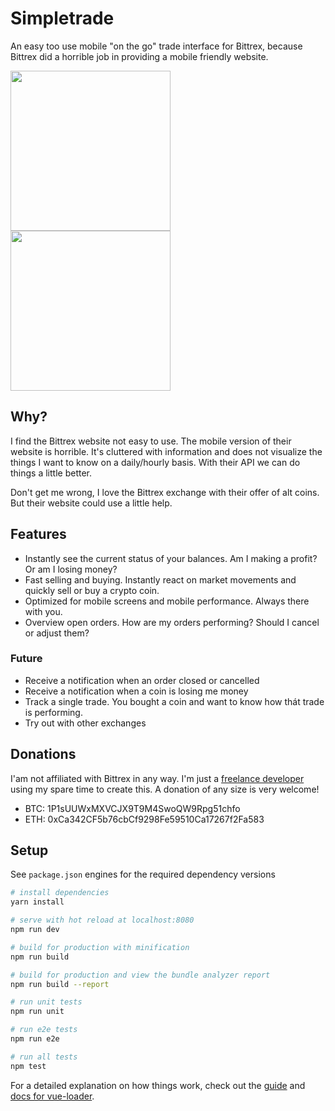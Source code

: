 # Simpletrade

An easy too use mobile "on the go" trade interface for Bittrex, because Bittrex did a horrible job in providing a mobile friendly website.

<img src="https://www.dropbox.com/s/vfejrm8ofeble0j/IMG_2868.jpg?raw=1" width="256"><img src="https://www.dropbox.com/s/vfejrm8ofeble0j/IMG_2869.jpg?raw=1" width="256">

## Why?
I find the Bittrex website not easy to use. The mobile version of their website is horrible. It's cluttered with information and does not visualize the things I want to know on a daily/hourly basis. With their API we can do things a little better.

Don't get me wrong, I love the Bittrex exchange with their offer of alt coins. But their website could use a little help.

## Features
- Instantly see the current status of your balances. Am I making a profit? Or am I losing money?
- Fast selling and buying. Instantly react on market movements and quickly sell or buy a crypto coin.
- Optimized for mobile screens and mobile performance. Always there with you.
- Overview open orders. How are my orders performing? Should I cancel or adjust them?

### Future
- Receive a notification when an order closed or cancelled
- Receive a notification when a coin is losing me money
- Track a single trade. You bought a coin and want to know how thát trade is performing.
- Try out with other exchanges

## Donations
I'am not affiliated with Bittrex in any way. I'm just a [freelance developer](https://www.linkedin.com/in/jvandenaardweg/) using my spare time to create this. A donation of any size is very welcome!

- BTC: 1P1sUUWxMXVCJX9T9M4SwoQW9Rpg51chfo
- ETH: 0xCa342CF5b76cbCf9298Fe59510Ca17267f2Fa583

## Setup
See `package.json` engines for the required dependency versions

``` bash
# install dependencies
yarn install

# serve with hot reload at localhost:8080
npm run dev

# build for production with minification
npm run build

# build for production and view the bundle analyzer report
npm run build --report

# run unit tests
npm run unit

# run e2e tests
npm run e2e

# run all tests
npm test
```

For a detailed explanation on how things work, check out the [guide](http://vuejs-templates.github.io/webpack/) and [docs for vue-loader](http://vuejs.github.io/vue-loader).
